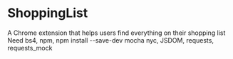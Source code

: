# ShoppingList
A Chrome extension that helps users find everything on their shopping list
Need bs4, npm, npm install --save-dev mocha nyc, JSDOM, requests, requests_mock

